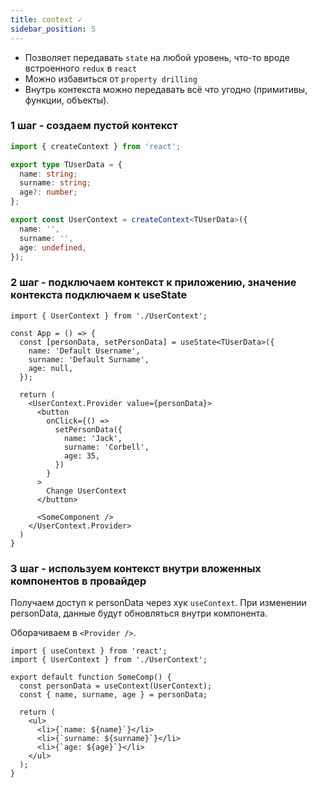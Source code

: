 ```yaml
---
title: context ✓
sidebar_position: 5
---
```


- Позволяет передавать `state` на любой уровень, что-то вроде встроенного `redux` в `react`
- Можно избавиться от `property drilling`
- Внутрь контекста можно передавать всё что угодно (примитивы, функции, объекты).

### 1 шаг - создаем пустой контекст

```ts
import { createContext } from 'react';

export type TUserData = {
  name: string;
  surname: string;
  age?: number;
};

export const UserContext = createContext<TUserData>({
  name: '',
  surname: '',
  age: undefined,
});
```

### 2 шаг - подключаем контекст к приложению, значение контекста подключаем к useState

```tsx
import { UserContext } from './UserContext';

const App = () => {
  const [personData, setPersonData] = useState<TUserData>({
    name: 'Default Username',
    surname: 'Default Surname',
    age: null,
  });

  return (
    <UserContext.Provider value={personData}>
      <button
        onClick={() =>
          setPersonData({
            name: 'Jack',
            surname: 'Corbell',
            age: 35,
          })
        }
      >
        Change UserContext
      </button>

      <SomeComponent />
    </UserContext.Provider>
  )
}
```

### 3 шаг - используем контекст внутри вложенных компонентов в провайдер

Получаем доступ к personData через хук `useContext`. При изменении personData, данные будут обновляться внутри компонента.

Оборачиваем в `<Provider />`.

```tsx
import { useContext } from 'react';
import { UserContext } from './UserContext';

export default function SomeComp() {
  const personData = useContext(UserContext);
  const { name, surname, age } = personData;

  return (
    <ul>
      <li>{`name: ${name}`}</li>
      <li>{`surname: ${surname}`}</li>
      <li>{`age: ${age}`}</li>
    </ul>
  );
}
```
